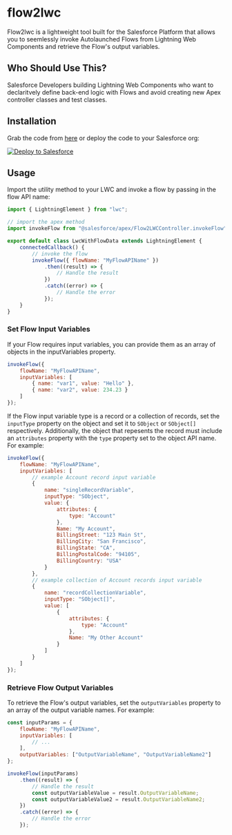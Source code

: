 # flow2lwc

Flow2lwc is a lightweight tool built for the Salesforce Platform that allows you to seemlessly invoke Autolaunched Flows from Lightning Web Components and retrieve the Flow's output variables.

## Who Should Use This?

Salesforce Developers building Lightning Web Components who want to declaritvely define back-end logic with Flows and
avoid creating new Apex controller classes and test classes.

## Installation

Grab the code from [here](https://github.com/greg512/flow2lwc/tree/feature/initial-build/src/main/default/classes) or deploy the code to your Salesforce org:

[![Deploy to Salesforce](https://raw.githubusercontent.com/afawcett/githubsfdeploy/master/src/main/webapp/resources/img/deploy.png)](https://githubsfdeploy.herokuapp.com?owner=greg512&repo=flow2lwc&ref=main)

## Usage

Import the utility method to your LWC and invoke a flow by passing in the flow API name:

```javascript
import { LightningElement } from "lwc";

// import the apex method
import invokeFlow from "@salesforce/apex/Flow2LWCController.invokeFlow";

export default class LwcWithFlowData extends LightningElement {
    connectedCallback() {
        // invoke the flow
        invokeFlow({ flowName: "MyFlowAPIName" })
            .then((result) => {
                // Handle the result
            })
            .catch((error) => {
                // Handle the error
            });
    }
}
```

### Set Flow Input Variables

If your Flow requires input variables, you can provide them as an array of objects in the inputVariables property.

```javascript
invokeFlow({
    flowName: "MyFlowAPIName",
    inputVariables: [
        { name: "var1", value: "Hello" },
        { name: "var2", value: 234.23 }
    ]
});
```

If the Flow input variable type is a record or a collection of records, set the `inputType` property on the object and set it to `SObject` or `SObject[]` respectively. Additionally, the object that repesents the record must include an `attributes` property with the `type` property set to the object API name. For example:

```javascript
invokeFlow({
    flowName: "MyFlowAPIName",
    inputVariables: [
        // example Account record input variable
        {
            name: "singleRecordVariable",
            inputType: "SObject",
            value: {
                attributes: {
                    type: "Account"
                },
                Name: "My Account",
                BillingStreet: "123 Main St",
                BillingCity: "San Francisco",
                BillingState: "CA",
                BillingPostalCode: "94105",
                BillingCountry: "USA"
            }
        },
        // example collection of Account records input variable
        {
            name: "recordCollectionVariable",
            inputType: "SObject[]",
            value: [
                {
                    attributes: {
                        type: "Account"
                    },
                    Name: "My Other Account"
                }
            ]
        }
    ]
});
```

### Retrieve Flow Output Variables

To retrieve the Flow's output variables, set the `outputVariables` property to an array of the output variable names. For example:

```javascript
const inputParams = {
    flowName: "MyFlowAPIName",
    inputVariables: [
        // ...
    ],
    outputVariables: ["OutputVariableName", "OutputVariableName2"]
};

invokeFlow(inputParams)
    .then((result) => {
        // Handle the result
        const outputVariableValue = result.OutputVariableName;
        const outputVariableValue2 = result.OutputVariableName2;
    })
    .catch((error) => {
        // Handle the error
    });
```
